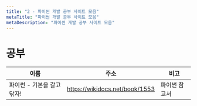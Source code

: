 ```yaml
---
title: "2 - 파이썬 개발 공부 사이트 모음"
metaTitle: "파이썬 개발 공부 사이트 모음"
metaDescription: "파이썬 개발 공부 사이트 모음"
---
```


# 공부
|이름|주소|비고|
|---|---------------------|-----|
|파이썬 - 기본을 갈고 닦자!|https://wikidocs.net/book/1553|파이썬 참고서|